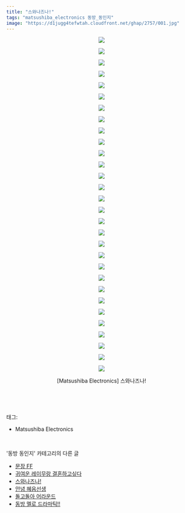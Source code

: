 ```yaml
---
title: "스와나즈나!"
tags: "matsushiba_electronics 동방_동인지"
image: "https://d1jugg4tefwtah.cloudfront.net/ghap/2757/001.jpg"
---
```

<div class="article">
<p style="text-align: center; clear: none; float: none;"><img src="{{ site.imgserver11 }}/ghap/2757/001.jpg"/></p>
<p style="text-align: center; clear: none; float: none;"><img src="{{ site.imgserver11 }}/ghap/2757/002.jpg"/></p>
<p style="text-align: center; clear: none; float: none;"><img src="{{ site.imgserver11 }}/ghap/2757/003.jpg"/></p>
<p style="text-align: center; clear: none; float: none;"><img src="{{ site.imgserver11 }}/ghap/2757/004.jpg"/></p>
<p style="text-align: center; clear: none; float: none;"><img src="{{ site.imgserver11 }}/ghap/2757/005.jpg"/></p>
<p style="text-align: center; clear: none; float: none;"><img src="{{ site.imgserver11 }}/ghap/2757/006.jpg"/></p>
<p style="text-align: center; clear: none; float: none;"><img src="{{ site.imgserver11 }}/ghap/2757/007.jpg"/></p>
<p style="text-align: center; clear: none; float: none;"><img src="{{ site.imgserver11 }}/ghap/2757/008.jpg"/></p>
<p style="text-align: center; clear: none; float: none;"><img src="{{ site.imgserver11 }}/ghap/2757/009.jpg"/></p>
<p style="text-align: center; clear: none; float: none;"><img src="{{ site.imgserver11 }}/ghap/2757/010.jpg"/></p>
<p style="text-align: center; clear: none; float: none;"><img src="{{ site.imgserver11 }}/ghap/2757/011.jpg"/></p>
<p style="text-align: center; clear: none; float: none;"><img src="{{ site.imgserver11 }}/ghap/2757/012.jpg"/></p>
<p style="text-align: center; clear: none; float: none;"><img src="{{ site.imgserver11 }}/ghap/2757/013.jpg"/></p>
<p style="text-align: center; clear: none; float: none;"><img src="{{ site.imgserver11 }}/ghap/2757/014.jpg"/></p>
<p style="text-align: center; clear: none; float: none;"><img src="{{ site.imgserver11 }}/ghap/2757/015.jpg"/></p>
<p style="text-align: center; clear: none; float: none;"><img src="{{ site.imgserver11 }}/ghap/2757/016.jpg"/></p>
<p style="text-align: center; clear: none; float: none;"><img src="{{ site.imgserver11 }}/ghap/2757/017.jpg"/></p>
<p style="text-align: center; clear: none; float: none;"><img src="{{ site.imgserver11 }}/ghap/2757/018.jpg"/></p>
<p style="text-align: center; clear: none; float: none;"><img src="{{ site.imgserver11 }}/ghap/2757/019.jpg"/></p>
<p style="text-align: center; clear: none; float: none;"><img src="{{ site.imgserver11 }}/ghap/2757/020.jpg"/></p>
<p style="text-align: center; clear: none; float: none;"><img src="{{ site.imgserver11 }}/ghap/2757/021.jpg"/></p>
<p style="text-align: center; clear: none; float: none;"><img src="{{ site.imgserver11 }}/ghap/2757/022.jpg"/></p>
<p style="text-align: center; clear: none; float: none;"><img src="{{ site.imgserver11 }}/ghap/2757/023.jpg"/></p>
<p style="text-align: center; clear: none; float: none;"><img src="{{ site.imgserver11 }}/ghap/2757/024.jpg"/></p>
<p style="text-align: center; clear: none; float: none;"><img src="{{ site.imgserver11 }}/ghap/2757/025.jpg"/></p>
<p style="text-align: center; clear: none; float: none;"><img src="{{ site.imgserver11 }}/ghap/2757/026.jpg"/></p>
<p style="text-align: center; clear: none; float: none;"><img src="{{ site.imgserver11 }}/ghap/2757/027.jpg"/></p>
<p style="text-align: center; clear: none; float: none;"><img src="{{ site.imgserver11 }}/ghap/2757/028.jpg"/></p>
<p style="text-align: center; clear: none; float: none;"><img src="{{ site.imgserver11 }}/ghap/2757/029.jpg"/></p>
<p style="text-align: center; clear: none; float: none;"><img src="{{ site.imgserver11 }}/ghap/2757/030.jpg"/></p>
<p style="text-align: center; clear: none; float: none;">[Matsushiba Electronics] 스와나즈나!</p>
<p><br/></p>
</div><br/>
<div class="tagTrail">
<p>태그: </p>
<ul>
<li>Matsushiba Electronics</li>
</ul>
</div><br/>
<div class="another">
<p>'동방 동인지' 카테고리의 다른 글</p>
<ul>
<li><a href="/ghap_2759">문장 FF</a></li>
<li><a href="/ghap_2758">귀여운 레이무랑 결혼하고싶다</a></li>
<li><a href="/ghap_2757">스와나즈나!</a></li>
<li><a href="/ghap_2755">안녕 혜음선생</a></li>
<li><a href="/ghap_2754">돌고돌아 어라운드</a></li>
<li><a href="/ghap_2753">동방 멜로 드라마틱!!</a></li>
</ul>
</div><br/>
<div class="cb_module cb_fluid">
<div class="cb_wrt cb_profile">
</div><!-- commentList close -->
</div><br/>
